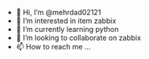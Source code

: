 - 👋 Hi, I’m @mehrdad02121
- 👀 I’m interested in item zabbix
- 🌱 I’m currently learning python
- 💞️ I’m looking to collaborate on zabbix
- 📫 How to reach me ...

<!---
mehrdad02121/mehrdad02121 is a ✨ special ✨ repository because its `README.md` (this file) appears on your GitHub profile.
You can click the Preview link to take a look at your changes.
--->
